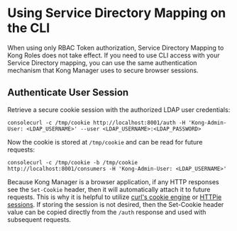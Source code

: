 <!---shared with ldap-auth-adv, ldap-auth, kong manager ldap, changelog and release notes sections --->

# Using Service Directory Mapping on the CLI

When using only RBAC Token authorization, Service Directory Mapping to Kong Roles does not take effect. If you need to use CLI access with your Service Directory mapping, you can use the same authentication mechanism that Kong Manager uses to secure browser sessions.

## Authenticate User Session

Retrieve a secure cookie session with the authorized LDAP user credentials:

```consolecurl -c /tmp/cookie http://localhost:8001/auth -H 'Kong-Admin-User: <LDAP_USERNAME>' --user <LDAP_USERNAME>:<LDAP_PASSWORD>```

Now the cookie is stored at `/tmp/cookie` and can be read for future requests:

```consolecurl -c /tmp/cookie -b /tmp/cookie http://localhost:8001/consumers -H 'Kong-Admin-User: <LDAP_USERNAME>'```

Because Kong Manager is a browser application, if any HTTP responses see the `Set-Cookie` header, then it will automatically attach it to future requests. This is why it is helpful to utilize [curl's cookie engine](https://ec.haxx.se/http/http-cookies) or [HTTPie sessions](https://httpie.org/docs/0.9.7#sessions). If storing the session is not desired, then the Set-Cookie header value can be copied directly from the `/auth` response and used with subsequent requests.
